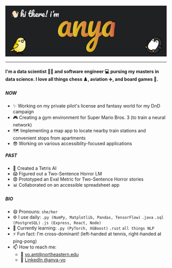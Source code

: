 ![](images/GithubBanner.png)

<!-- ### Hi there 👋 -->
---
#### I'm a data scientist 👩‍🔬 and software engineer 💻 pursing my masters in data science. I love all things chess ♟️, aviation ✈️, and board games 🎲.

##### NOW
- ✨ Working on my private pilot's license and fantasy world for my DnD campaign
- 🎮 Creating a gym environment for Super Mario Bros. 3 (to train a neural network)
- 🗺️ Implementing a map app to locate nearby train stations and convenient stops from apartments
- 😎 Working on various accessiblity-focused applications

##### PAST
- 🚧 Created a Tetris AI
- 😱 Figured out a Two-Sentence Horror LM
- 😨 Prototyped an Eval Metric for Two-Sentence Horror stories
- 📊 Collaborated on an accessible spreadsheet app

##### BIO
- 😄 Pronouns: `she/her`
- ⚙️ I use daily: `.py (NumPy, Matplotlib, Pandas, TensorFlow)` `.java` `.sql (PostgreSQL)` `.js (Express, React, Node)`
- 🧠 Currently learning: `.py (PyTorch, XGBoost)` `.rust` `all things NLP`
- ⚡️ Fun fact: I'm cross-dominant! (left-handed at tennis, right-handed at ping-pong)
- 📫 How to reach me: 
  - 📧 <vo.ant@northeastern.edu>
  - 💼 [LinkedIn @anya-vo](https://www.linkedin.com/in/anya-vo/)
